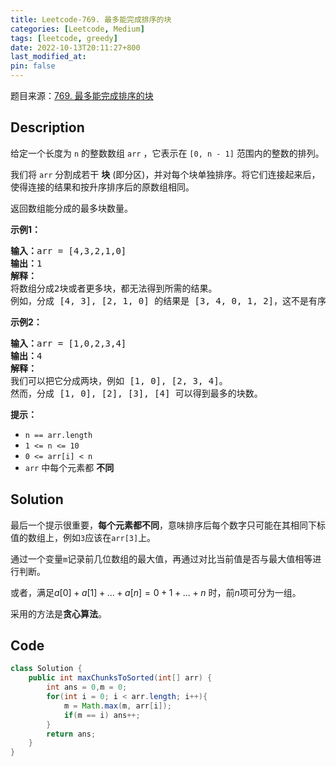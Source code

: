 ```yaml
---
title: Leetcode-769. 最多能完成排序的块
categories: [Leetcode, Medium]
tags: [leetcode, greedy]
date: 2022-10-13T20:11:27+800
last_modified_at: 
pin: false
---
```


题目来源：[769. 最多能完成排序的块](https://leetcode.cn/problems/max-chunks-to-make-sorted/)

## Description

给定一个长度为 `n` 的整数数组 `arr` ，它表示在 `[0, n - 1]` 范围内的整数的排列。

我们将 `arr` 分割成若干 **块** (即分区)，并对每个块单独排序。将它们连接起来后，使得连接的结果和按升序排序后的原数组相同。

返回数组能分成的最多块数量。


**示例1：**

<pre>
<strong>输入：</strong>arr = [4,3,2,1,0]
<strong>输出：</strong>1
<strong>解释：</strong>
将数组分成2块或者更多块，都无法得到所需的结果。
例如，分成 [4, 3], [2, 1, 0] 的结果是 [3, 4, 0, 1, 2]，这不是有序的数组。
</pre>

**示例2：**

<pre>
<strong>输入：</strong>arr = [1,0,2,3,4]
<strong>输出：</strong>4
<strong>解释：</strong>
我们可以把它分成两块，例如 [1, 0], [2, 3, 4]。
然而，分成 [1, 0], [2], [3], [4] 可以得到最多的块数。
</pre>

**提示：**

- `n == arr.length`
- `1 <= n <= 10`
- `0 <= arr[i] < n`
- `arr` 中每个元素都 **不同**


## Solution

最后一个提示很重要，**每个元素都不同**，意味排序后每个数字只可能在其相同下标值的数组上，例如`3`应该在`arr[3]`上。

通过一个变量`m`记录前几位数组的最大值，再通过对比当前值是否与最大值相等进行判断。

或者，满足$a[0] + a[1] +...+ a[n] = 0 + 1 +...+ n$ 时，前$n$项可分为一组。

采用的方法是**贪心算法**。

## Code
```java
class Solution {
    public int maxChunksToSorted(int[] arr) {
        int ans = 0,m = 0;
        for(int i = 0; i < arr.length; i++){
            m = Math.max(m, arr[i]);
            if(m == i) ans++;
        }     
        return ans;
    }
}
```
